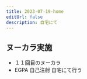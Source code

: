 ```yaml
---
title: 2023-07-19-home
editUrl: false
description: 自宅にて
---
```


## ヌーカラ実施

* １１回目のヌーカラ
* EGPA 自己注射 自宅にて行う
